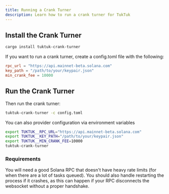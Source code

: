 ```yaml
---
title: Running a Crank Turner
description: Learn how to run a crank turner for TukTuk
---
```



## Install the Crank Turner

```bash
cargo install tuktuk-crank-turner
```

If you want to run a crank turner, create a config.toml file with the following:

```toml
rpc_url = "https://api.mainnet-beta.solana.com"
key_path = "/path/to/your/keypair.json"
min_crank_fee = 10000
```

## Run the Crank Turner
Then run the crank turner:

```bash
tuktuk-crank-turner -c config.toml
```

You can also provider configuration via environment variables

```bash
export TUKTUK__RPC_URL="https://api.mainnet-beta.solana.com"
export TUKTUK__KEY_PATH="/path/to/your/keypair.json"
export TUKTUK__MIN_CRANK_FEE=10000
tuktuk-crank-turner
```

### Requirements

You will need a good Solana RPC that doesn't have heavy rate limits (for when there are a lot of tasks queued). You should also handle restarting the process if it crashes, as this can happen if your RPC disconnects the websocket without a proper handshake.